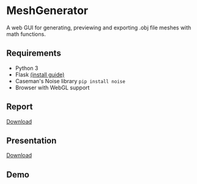 # MeshGenerator
A web GUI for generating, previewing and exporting .obj file meshes with math functions. 

## Requirements
* Python 3
* Flask [(install guide)](http://flask.pocoo.org/docs/0.12/installation/)
* Caseman's Noise library ```pip install noise```
* Browser with WebGL support

## Report
[Download](https://github.com/JonSteinn/MeshGenerator/raw/master/docs/report/main.pdf)

## Presentation
[Download](https://github.com/JonSteinn/MeshGenerator/raw/master/docs/presentation/main.pdf)

## Demo
